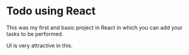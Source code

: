 # Todo using React

This was my first and basic project in React in which you can add your tasks to be performed.

UI is very attractive in this.




















































































